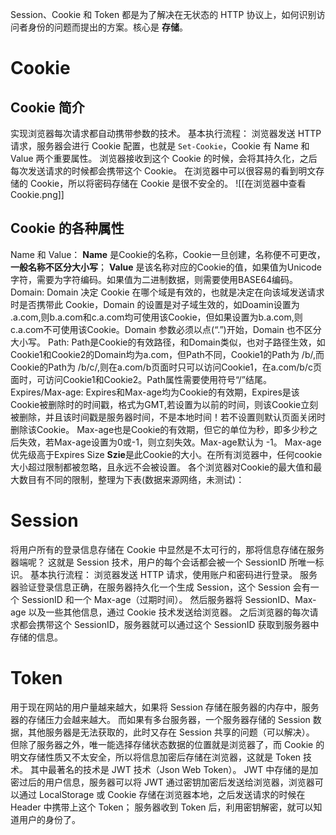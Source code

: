 Session、Cookie 和 Token 都是为了解决在无状态的 HTTP 协议上，如何识别访问者身份的问题而提出的方案。核心是 **存储**。
# Cookie
## Cookie 简介
实现浏览器每次请求都自动携带参数的技术。
基本执行流程：
浏览器发送 HTTP 请求，服务器会进行 Cookie 配置，也就是 `Set-Cookie`，Cookie 有 Name 和 Value 两个重要属性。
浏览器接收到这个 Cookie 的时候，会将其持久化，之后每次发送请求的时候都会携带这个 Cookie。
在浏览器中可以很容易的看到明文存储的 Cookie，所以将密码存储在 Cookie 是很不安全的。
![[在浏览器中查看 Cookie.png]]
## Cookie 的各种属性
Name 和 Value：
	**Name** 是Cookie的名称，Cookie一旦创建，名称便不可更改，**一般名称不区分大小写**；
	**Value** 是该名称对应的Cookie的值，如果值为Unicode字符，需要为字符编码。如果值为二进制数据，则需要使用BASE64编码。
Domain:
	Domain 决定 Cookie 在哪个域是有效的，也就是决定在向该域发送请求时是否携带此 Cookie，Domain 的设置是对子域生效的，如Doamin设置为 .a.com,则b.a.com和c.a.com均可使用该Cookie，但如果设置为b.a.com,则c.a.com不可使用该Cookie。Domain 参数必须以点(“.”)开始，Domain 也不区分大小写。
Path:
	Path是Cookie的有效路径，和Domain类似，也对子路径生效，如Cookie1和Cookie2的Domain均为a.com，但Path不同，Cookie1的Path为 /b/,而Cookie的Path为 /b/c/,则在a.com/b页面时只可以访问Cookie1，在a.com/b/c页面时，可访问Cookie1和Cookie2。Path属性需要使用符号“/”结尾。
Expires/Max-age:
	Expires和Max-age均为Cookie的有效期，Expires是该Cookie被删除时的时间戳，格式为GMT,若设置为以前的时间，则该Cookie立刻被删除，并且该时间戳是服务器时间，不是本地时间！若不设置则默认页面关闭时删除该Cookie。
	Max-age也是Cookie的有效期，但它的单位为秒，即多少秒之后失效，若Max-age设置为0或-1，则立刻失效。Max-age默认为 -1。
	Max-age优先级高于Expires
Size
	**Szie**是此Cookie的大小。在所有浏览器中，任何cookie大小超过限制都被忽略，且永远不会被设置。
	各个浏览器对Cookie的最大值和最大数目有不同的限制，整理为下表(数据来源网络，未测试)：
# Session
将用户所有的登录信息存储在 Cookie 中显然是不太可行的，那将信息存储在服务器端呢？
这就是 Session 技术，用户的每个会话都会被一个 SessionID 所唯一标识。
基本执行流程：
浏览器发送 HTTP 请求，使用账户和密码进行登录。
服务器验证登录信息正确，在服务器持久化一个生成 Session，这个 Session 会有一个 SessionID 和一个 Max-age（过期时间）。
然后服务器将 SessionID、Max-age 以及一些其他信息，通过 Cookie 技术发送给浏览器。
之后浏览器的每次请求都会携带这个 SessionID，服务器就可以通过这个 SessionID 获取到服务器中存储的信息。
# Token
用于现在网站的用户量越来越大，如果将 Session 存储在服务器的内存中，服务器的存储压力会越来越大。
而如果有多台服务器，一个服务器存储的 Session 数据，其他服务器是无法获取的，此时又存在 Session 共享的问题（可以解决）。
但除了服务器之外，唯一能选择存储状态数据的位置就是浏览器了，而 Cookie 的明文存储性质又不太安全，所以将信息加密后存储在浏览器，这就是 Token 技术。
其中最著名的技术是 JWT 技术（Json Web Token）。
JWT 中存储的是加密过后的用户信息，服务器可以将 JWT 通过密钥加密后发送给浏览器，浏览器可以通过 LocalStorage 或 Cookie 存储在浏览器本地，之后发送请求的时候在 Header 中携带上这个 Token；
服务器收到 Token 后，利用密钥解密，就可以知道用户的身份了。
